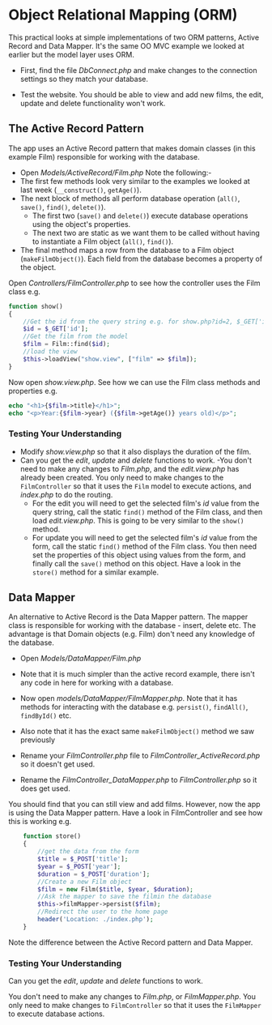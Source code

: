 # Object Relational Mapping (ORM)

This practical looks at simple implementations of two ORM patterns, Active Record and Data Mapper. It's the same OO MVC example we looked at earlier but the model layer uses ORM.

- First, find the file _DbConnect.php_ and make changes to the connection settings so they match your database.

- Test the website. You should be able to view and add new films, the edit, update and delete functionality won't work.

## The Active Record Pattern

The app uses an Active Record pattern that makes domain classes (in this example Film) responsible for working with the database.

- Open _Models/ActiveRecord/Film.php_
  Note the following:-
- The first few methods look very similar to the examples we looked at last week (`__construct()`, `getAge()`).
- The next block of methods all perform database operation (`all()`, `save()`, `find()`, `delete()`).
  - The first two (`save()` and `delete()`) execute database operations using the object's properties.
  - The next two are static as we want them to be called without having to instantiate a Film object (`all()`, `find()`).
- The final method maps a row from the database to a Film object (`makeFilmObject()`). Each field from the database becomes a property of the object.

Open _Controllers/FilmController.php_ to see how the controller uses the Film class e.g.

```php
function show()
{
    //Get the id from the query string e.g. for show.php?id=2, $_GET['id'] has a value of 2
    $id = $_GET['id'];
    //Get the film from the model
    $film = Film::find($id);
    //load the view
    $this->loadView("show.view", ["film" => $film]);
}
```

Now open _show.view.php_. See how we can use the Film class methods and properties e.g.

```php
echo "<h1>{$film->title}</h1>";
echo "<p>Year:{$film->year} ({$film->getAge()} years old)</p>";
```

### Testing Your Understanding
- Modify *show.view.php* so that it also displays the duration of the film.
- Can you get the _edit_, _update_ and _delete_ functions to work.
-You don't need to make any changes to _Film.php_, and the _edit.view.php_ has already been created. You only need to make changes to the `FilmController` so that it uses the `Film` model to execute actions, and _index.php_ to do the routing.
	- For the edit you will need to get the selected film's *id* value from the query string, call the static ```find()``` method of the Film class, and then load *edit.view.php*. This is going to be very similar to the ```show()``` method. 
 	- For update you will need to get the selected film's *id* value from the form, call the static ```find()``` method of the Film class. You then need set the properties of this object using values from the form, and finally call the ```save()``` method on this object. Have a look in the ```store()``` method for a similar example.  

## Data Mapper

An alternative to Active Record is the Data Mapper pattern. The mapper class is responsible for working with the database - insert, delete etc. The advantage is that Domain objects (e.g. Film) don't need any knowledge of the database.

- Open _Models/DataMapper/Film.php_
- Note that it is much simpler than the active record example, there isn't any code in here for working with a database.
- Now open _models/DataMapper/FilmMapper.php_. Note that it has methods for interacting with the database e.g. `persist()`, `findAll()`, `findById()` etc.
- Also note that it has the exact same `makeFilmObject()` method we saw previously

- Rename your _FilmController.php_ file to _FilmController_ActiveRecord.php_ so it doesn't get used.
- Rename the _FilmController_DataMapper.php_ to _FilmController.php_ so it does get used.

You should find that you can still view and add films. However, now the app is using the Data Mapper pattern. Have a look in FilmController and see how this is working e.g.

```php
	function store()
	{
		//get the data from the form
		$title = $_POST['title'];
		$year = $_POST['year'];
		$duration = $_POST['duration'];
		//Create a new Film object
		$film = new Film($title, $year, $duration);
		//Ask the mapper to save the filmin the database
		$this->filmMapper->persist($film);
		//Redirect the user to the home page
		header('Location: ./index.php');
	}
```

Note the difference between the Active Record pattern and Data Mapper.

### Testing Your Understanding

Can you get the _edit_, _update_ and _delete_ functions to work.

You don't need to make any changes to _Film.php_, or _FilmMapper.php_. You only need to make changes to `FilmController` so that it uses the `FilmMapper` to execute database actions.
